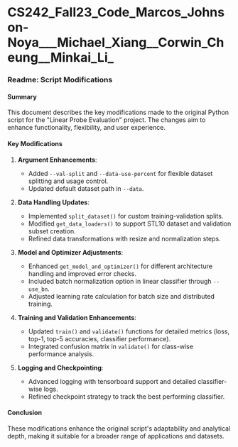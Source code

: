 # CS242_Fall23_Code_Marcos_Johnson-Noya___Michael_Xiang__Corwin_Cheung__Minkai_Li_

### Readme: Script Modifications

#### Summary
This document describes the key modifications made to the original Python script for the "Linear Probe Evaluation" project. The changes aim to enhance functionality, flexibility, and user experience.

#### Key Modifications
1. **Argument Enhancements**:
   - Added `--val-split` and `--data-use-percent` for flexible dataset splitting and usage control.
   - Updated default dataset path in `--data`.

2. **Data Handling Updates**:
   - Implemented `split_dataset()` for custom training-validation splits.
   - Modified `get_data_loaders()` to support STL10 dataset and validation subset creation.
   - Refined data transformations with resize and normalization steps.

3. **Model and Optimizer Adjustments**:
   - Enhanced `get_model_and_optimizer()` for different architecture handling and improved error checks.
   - Included batch normalization option in linear classifier through `--use_bn`.
   - Adjusted learning rate calculation for batch size and distributed training.

4. **Training and Validation Enhancements**:
   - Updated `train()` and `validate()` functions for detailed metrics (loss, top-1, top-5 accuracies, classifier performance).
   - Integrated confusion matrix in `validate()` for class-wise performance analysis.

5. **Logging and Checkpointing**:
   - Advanced logging with tensorboard support and detailed classifier-wise logs.
   - Refined checkpoint strategy to track the best performing classifier.

#### Conclusion
These modifications enhance the original script's adaptability and analytical depth, making it suitable for a broader range of applications and datasets.
